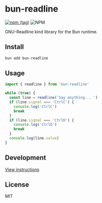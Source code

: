 # bun-readline

[![npm (tag)](https://img.shields.io/npm/v/bun-readline?style=flat&colorA=000000&colorB=000000)](https://www.npmjs.com/package/bun-readline) ![NPM](https://img.shields.io/npm/l/bun-readline?style=flat&colorA=000000&colorB=000000)

GNU-Readline kind library for the Bun runtime.

## Install

```bash
bun add bun-readline
```

## Usage

```ts
import { readline } from 'bun-readline'

while (true) {
  const line = readline('Say anything... ')
  if (line.signal === 'CtrlC') {
    console.log('CtrlC')
    break
  }
  if (line.signal === 'CtrlD') {
    console.log('CtrlD')
    break
  }
  console.log(line.value)
}
```

## Development

[View instructions](/Development.md)

## License

MIT
